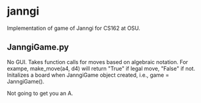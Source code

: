 # janngi
Implementation of game of Janngi for CS162 at OSU.

## JanngiGame.py
No GUI. Takes function calls for moves based on algebraic notation.
For exampe, make_move(a4, d4) will return "True" if legal move, "False" if not.
Initalizes a board when JanngiGame object created, i.e., game = JanngiGame().

Not going to get you an A.
